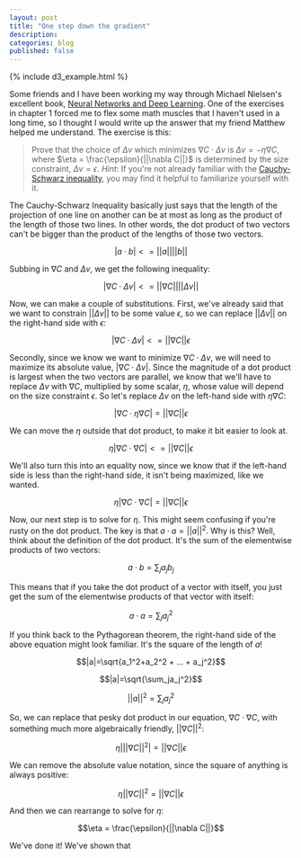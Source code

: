 ```yaml
---
layout: post
title: "One step down the gradient"
description: 
categories: blog
published: false
---
```


{% include d3_example.html %}

Some friends and I have been working my way through Michael Nielsen's excellent book, [Neural Networks and Deep Learning](http://neuralnetworksanddeeplearning.com/). One of the exercises in chapter 1 forced me to flex some math muscles that I haven't used in a long time, so I thought I would write up the answer that my friend Matthew helped me understand. The exercise is this:

> Prove that the choice of $\Delta v$ which minimizes $\nabla C \cdot \Delta v$ is $\Delta v = -\eta \nabla C$, where $\eta = \frac{\epsilon}{||\nabla C||}$ is determined by the size constraint, $\Delta v = \epsilon$. *Hint*: If you're not already familiar with the [Cauchy-Schwarz inequality](https://en.wikipedia.org/wiki/Cauchy%E2%80%93Schwarz_inequality), you may find it helpful to familiarize yourself with it.

The Cauchy-Schwarz Inequality basically just says that the length of the projection of one line on another can be at most as long as the product of the length of those two lines. In other words, the dot product of two vectors can't be bigger than the product of the lengths of those two vectors.

$$|a \cdot b| <= ||a||||b||$$

Subbing in $\nabla C$ and $\Delta v$, we get the following inequality:

$$|\nabla C \cdot \Delta v| <= ||\nabla C|| ||\Delta v||$$

Now, we can make a couple of substitutions. First, we've already said that we want to constrain $||\Delta v||$ to be some value $\epsilon$, so we can replace $||\Delta v||$ on the right-hand side with $\epsilon$:

$$|\nabla C \cdot \Delta v| <= ||\nabla C|| \epsilon$$

Secondly, since we know we want to minimize $\nabla C \cdot \Delta v$, we will need to maximize its absolute value, $|\nabla C \cdot \Delta v|$. Since the magnitude of a dot product is largest when the two vectors are parallel, we know that we'll have to replace $\Delta v$ with $\nabla C$, multiplied by some scalar, $\eta$, whose value will depend on the size constraint $\epsilon$. So let's replace $\Delta v$ on the left-hand side with $\eta \nabla C$:

$$|\nabla C \cdot \eta \nabla C| = ||\nabla C|| \epsilon$$

We can move the $\eta$ outside that dot product, to make it bit easier to look at.

$$\eta |\nabla C \cdot \nabla C| <= ||\nabla C|| \epsilon$$

We'll also turn this into an equality now, since we know that if the left-hand side is less than the right-hand side, it isn't being maximized, like we wanted.

$$\eta |\nabla C \cdot \nabla C| = ||\nabla C|| \epsilon$$

Now, our next step is to solve for $\eta$. This might seem confusing if you're rusty on the dot product. The key is that $a \cdot a = ||a||^2$. Why is this? Well, think about the definition of the dot product. It's the sum of the elementwise products of two vectors:

$$a \cdot b = \sum_ja_jb_j$$

This means that if you take the dot product of a vector with itself, you just get the sum of the elementwise products of that vector with itself:

$$a \cdot a = \sum_ja_j^2$$

If you think back to the Pythagorean theorem, the right-hand side of the above equation might look familiar. It's the square of the length of $a$!

$$|a|=\sqrt{a_1^2+a_2^2 + ... + a_j^2}$$

$$|a|=\sqrt{\sum_ja_j^2}$$

$$||a||^2=\sum_ja_j^2$$

So, we can replace that pesky dot product in our equation, $\nabla C \cdot \nabla C$, with something much more algebraically friendly, $||\nabla C||^2$:

$$\eta |||\nabla C||^2| = ||\nabla C|| \epsilon$$

We can remove the absolute value notation, since the square of anything is always positive:

$$\eta ||\nabla C||^2 = ||\nabla C|| \epsilon$$

And then we can rearrange to solve for $\eta$:

$$\eta = \frac{\epsilon}{||\nabla C||}$$

We've done it! We've shown that 